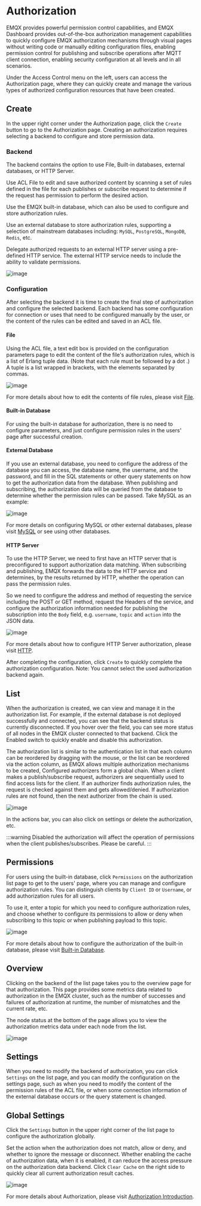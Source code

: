 # Authorization

EMQX provides powerful permission control capabilities, and EMQX Dashboard provides out-of-the-box authorization management capabilities to quickly configure EMQX authorization mechanisms through visual pages without writing code or manually editing configuration files, enabling permission control for publishing and subscribe operations after MQTT client connection, enabling security configuration at all levels and in all scenarios.

Under the Access Control menu on the left, users can access the Authorization page, where they can quickly create and manage the various types of authorized configuration resources that have been created.

## Create

In the upper right corner under the Authorization page, click the `Create` button to go to the Authorization page. Creating an authorization requires selecting a backend to configure and store permission data.

### Backend

The backend contains the option to use File, Built-in databases, external databases, or HTTP Server.

Use ACL File to edit and save authorized content by scanning a set of rules defined in the file for each publishes or subscribe request to determine if the request has permission to perform the desired action.

Use the EMQX built-in database, which can also be used to configure and store authorization rules.

Use an external database to store authorization rules, supporting a selection of mainstream databases including: `MySQL`, `PostgreSQL`, `MongoDB`, `Redis`, etc.

Delegate authorized requests to an external HTTP server using a pre-defined HTTP service. The external HTTP service needs to include the ability to validate permissions.

![image](./assets/authz-create.png)

### Configuration

After selecting the backend it is time to create the final step of authorization and configure the selected backend. Each backend has some configuration for connection or uses that need to be configured manually by the user, or the content of the rules can be edited and saved in an ACL file.

#### File

Using the ACL file, a text edit box is provided on the configuration parameters page to edit the content of the file's authorization rules, which is a list of Erlang tuple data. (Note that each rule must be followed by a dot .) A tuple is a list wrapped in brackets, with the elements separated by commas.

![image](./assets/authz-file-config.png)

For more details about how to edit the contents of file rules, please visit [File](../security/authz/file.md).

#### Built-in Database

For using the built-in database for authorization, there is no need to configure parameters, and just configure permission rules in the users' page after successful creation.

#### External Database

If you use an external database, you need to configure the address of the database you can access, the database name, the username, and the password, and fill in the SQL statements or other query statements on how to get the authorization data from the database. When publishing and subscribing, the authorization data will be queried from the database to determine whether the permission rules can be passed. Take MySQL as an example:

![image](./assets/authz-mysql-config.png)

For more details on configuring MySQL or other external databases, please visit [MySQL](../security/authz/mysql.md) or see using other databases.

#### HTTP Server

To use the HTTP Server, we need to first have an HTTP server that is preconfigured to support authorization data matching. When subscribing and publishing, EMQX forwards the data to the HTTP service and determines, by the results returned by HTTP, whether the operation can pass the permission rules.

So we need to configure the address and method of requesting the service including the POST or GET method, request the Headers of the service, and configure the authorization information needed for publishing the subscription into the `Body` field, e.g. `username`, `topic` and `action` into the JSON data.

![image](./assets/authz-http-config.png)

For more details about how to configure HTTP Server authorization, please visit [HTTP](../security/authz/http.md).

After completing the configuration, click `Create` to quickly complete the authorization configuration. Note: You cannot select the used authorization backend again.

## List

When the authorization is created, we can view and manage it in the authorization list. For example, if the external database is not deployed successfully and connected, you can see that the backend status is currently disconnected. If you hover over the field, you can see more status of all nodes in the EMQX cluster connected to that backend. Click the Enabled switch to quickly enable and disable this authorization.

The authorization list is similar to the authentication list in that each column can be reordered by dragging with the mouse, or the list can be reordered via the action column, as EMQX allows multiple authorization mechanisms to be created, Configured authorizers form a global chain. When a client makes a publish/subscribe request, authorizers are sequentially used to find access lists for the client. If an authorizer finds authorization rules, the request is checked against them and gets allowed/denied. If authorization rules are not found, then the next authorizer from the chain is used.

![image](./assets/authz-list.png)

In the actions bar, you can also click on settings or delete the authorization, etc.

:::warning
Disabled the authorization will affect the operation of permissions when the client publishes/subscribes. Please be careful.
:::

## Permissions

For users using the built-in database, click `Permissions` on the authorization list page to get to the users' page, where you can manage and configure authorization rules. You can distinguish clients by `Client ID` or `Username`, or add authorization rules for all users.

To use it, enter a topic for which you need to configure authorization rules, and choose whether to configure its permissions to allow or deny when subscribing to this topic or when publishing payload to this topic.

![image](./assets/authz-users.png)

For more details about how to configure the authorization of the built-in database, please visit [Built-in Database](../security/authz/mnesia.md).

## Overview

Clicking on the backend of the list page takes you to the overview page for that authorization. This page provides some metrics data related to authorization in the EMQX cluster, such as the number of successes and failures of authorization at runtime, the number of mismatches and the current rate, etc.

The node status at the bottom of the page allows you to view the authorization metrics data under each node from the list.

![image](./assets/authz-overview.png)

## Settings

When you need to modify the backend of authorization, you can click `Settings` on the list page, and you can modify the configuration on the settings page, such as when you need to modify the content of the permission rules of the ACL file, or when some connection information of the external database occurs or the query statement is changed.

## Global Settings

Click the `Settings` button in the upper right corner of the list page to configure the authorization globally.

Set the action when the authorization does not match, allow or deny, and whether to ignore the message or disconnect. Whether enabling the cache of authorization data, when it is enabled, it can reduce the access pressure on the authorization data backend. Click `Clear Cache` on the right side to quickly clear all current authorization result caches.

![image](./assets/authz-settings.png)

For more details about Authorization, please visit [Authorization Introduction](../security/authz/authz.md).

